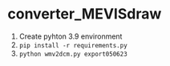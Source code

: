 # converter_MEVISdraw

1. Create pyhton 3.9 environment
2. `pip install -r requirements.py`
3. `python wmv2dcm.py export050623`